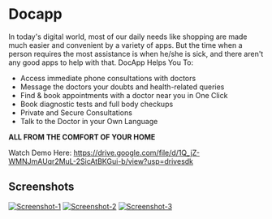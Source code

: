 # Docapp
In today's digital world, most of our daily needs like shopping are made much easier and convenient by a variety of apps. But the time when a person requires the most assistance is when he/she is sick, and there aren't any good apps to help with that.
DocApp Helps You To:
- Access immediate phone consultations with doctors
- Message the doctors your doubts and health-related queries
- Find & book appointments with a doctor near you in One Click
- Book diagnostic tests and full body checkups
- Private and Secure Consultations
- Talk to the Doctor in your Own Language

**ALL FROM THE COMFORT OF YOUR HOME**

Watch Demo Here: https://drive.google.com/file/d/1Q_jZ-WMNJmAUqr2MuL-2SicAtBKGui-b/view?usp=drivesdk
## Screenshots
[![Screenshot-1](https://i.postimg.cc/rmffGNbM/Screenshot-2021-12-10-20-51-12-11-41fd28fb1d7bee5ca0beecb423117858-1.jpg)](https://postimg.cc/MMj0qVqF)
[![Screenshot-2](https://i.postimg.cc/x1SF2RwT/Screenshot-2021-12-10-20-51-23-93-41fd28fb1d7bee5ca0beecb423117858-1.jpg)](https://postimg.cc/RNXT1cCj)
[![Screenshot-3](https://i.postimg.cc/dQpGdf14/Screenshot-2021-12-10-20-52-19-04-41fd28fb1d7bee5ca0beecb423117858-1.jpg)](https://postimg.cc/YjN4BbQW)
